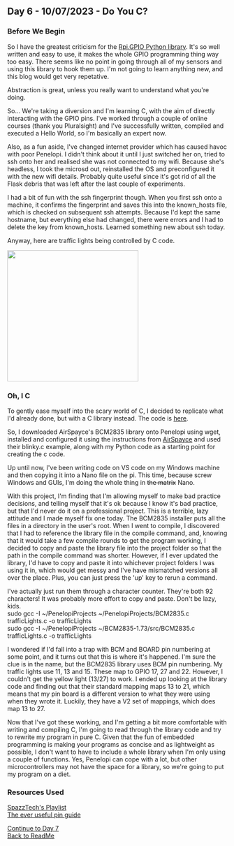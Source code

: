 ## Day 6 - 10/07/2023 - Do You C?

### Before We Begin
So I have the greatest criticism for the [Rpi.GPIO Python library](https://pypi.org/project/RPi.GPIO/). It's so well written and easy to use, it makes the whole GPIO programming thing way too easy. There seems like no point in going through all of my sensors and using this library to hook them up. I'm not going to learn anything new, and this blog would get very repetative.

Abstraction is great, unless you really want to understand what you're doing.

So... We're taking a diversion and I'm learning C, with the aim of directly interacting with the GPIO pins. I've worked through a couple of online courses (thank you Pluralsight) and I've successfully written, compiled and executed a Hello World, so I'm basically an expert now.

Also, as a fun aside, I've changed internet provider which has caused havoc with poor Penelopi. I didn't think about it until I just switched her on, tried to ssh onto her and realised she was not connected to my wifi. Because she's headless, I took the microsd out, reinstalled the OS and preconfigured it with the new wifi details. Probably quite useful since it's got rid of all the Flask debris that was left after the last couple of experiments.

I had a bit of fun with the ssh fingerprint though. When you first ssh onto a machine, it confirms the fingerprint and saves this into the known_hosts file, which is checked on subsequent ssh attempts. Because I'd kept the same hostname, but everything else had changed, there were errors and I had to delete the key from known_hosts. Learned something new about ssh today.

Anyway, here are traffic lights being controlled by C code.  

<img src="/Images/TrafficLightsC.gif" width="300">


### Oh, I C
To gently ease myself into the scary world of C, I decided to replicate what I'd already done, but with a C library instead. The code is [here](/CScripts/trafficLights.c).

So, I downloaded AirSpayce's BCM2835 library onto Penelopi using wget, installed and configured it using the instructions from [AirSpayce](http://airspayce.com/mikem/BCM2835/) and used their blinky.c example, along with my Python code as a starting point for creating the c code.

Up until now, I've been writing code on VS code on my Windows machine and then copying it into a Nano file on the pi. This time, because screw Windows and GUIs, I'm doing the whole thing in ~~the matrix~~ Nano.

With this project, I'm finding that I'm allowing myself to make bad practice decisions, and telling myself that it's ok because I know it's bad practice, but that I'd never do it on a professional project. This is a terrible, lazy attitude and I made myself fix one today. The BCM2835 installer puts all the files in a directory in the user's root. When I went to compile, I discovered that I had to reference the library file in the compile command, and, knowing that it would take a few compile rounds to get the program working, I decided to copy and paste the library file into the project folder so that the path in the compile command was shorter. However, if I ever updated the library, I'd have to copy and paste it into whichever project folders I was using it in, which would get messy and I've have mismatched versions all over the place. Plus, you can just press the 'up' key to rerun a command.

I've actually just run them through a character counter. They're both 92 characters! It was probably more effort to copy and paste. Don't be lazy, kids.  
sudo gcc -I ~/PenelopiProjects ~/PenelopiProjects/BCM2835.c trafficLights.c -o trafficLights  
sudo gcc -I ~/PenelopiProjects ~/BCM2835-1.73/src/BCM2835.c trafficLights.c -o trafficLights

I wondered if I'd fall into a trap with BCM and BOARD pin numbering at some point, and it turns out that this is where it's happened. I'm sure the clue is in the name, but the BCM2835 library uses BCM pin numbering. My traffic lights use 11, 13 and 15. These map to GPIO 17, 27 and 22. However, I couldn't get the yellow light (13/27) to work. I ended up looking at the library code and finding out that their standard mapping maps 13 to 21, which means that my pin board is a different version to what they were using when they wrote it. Luckily, they have a V2 set of mappings, which does map 13 to 27.

Now that I've got these working, and I'm getting a bit more comfortable with writing and compiling C, I'm going to read through the library code and try to rewrite my program in pure C. Given that the fun of embedded programming is making your programs as concise and as lightweight as possible, I don't want to have to include a whole library when I'm only using a couple of functions. Yes, Penelopi can cope with a lot, but other microcontrollers may not have the space for a library, so we're going to put my program on a diet.

### Resources Used
[SpazzTech's Playlist](https://www.youtube.com/watch?v=jlM9KoWyPv0&list=PL-6WIzdGN7xQdIvyCtQUhmflKNsidxfwX&index=5&ab_channel=SpazzTech)  
[The ever useful pin guide](https://pinout.xyz/)  

[Continue to Day 7](/Blogs/7-July2023/2023.05.26.md)  
[Back to ReadMe](/README.md)